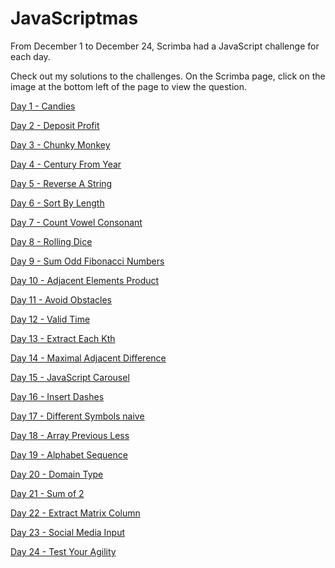 # JavaScriptmas

From December 1 to December 24, Scrimba had a JavaScript challenge for each day.

Check out my solutions to the challenges. On the Scrimba page, click on the image at the bottom left of the page to view the question.

[Day 1 - Candies](https://scrimba.com/scrim/coae44674878a65cdd0c93859)

[Day 2 - Deposit Profit](https://scrimba.com/scrim/cod5a4b099f05713202022869)

[Day 3 - Chunky Monkey](https://scrimba.com/scrim/co5ca43cd9738382b552032f9)

[Day 4 - Century From Year](https://scrimba.com/scrim/coe664664a1684411919c9ac9)

[Day 5 - Reverse A String](https://scrimba.com/scrim/co39b4f22acf31fe4bbab1a1d)

[Day 6 - Sort By Length](https://scrimba.com/scrim/coe5f4befa91706778e4d1f4b)

[Day 7 - Count Vowel Consonant](https://scrimba.com/scrim/coaa64df5967680afd4394444)

[Day 8 - Rolling Dice]()

[Day 9 - Sum Odd Fibonacci Numbers](https://scrimba.com/scrim/co4f44ae5ae7a4815a402b5ce)

[Day 10 - Adjacent Elements Product](https://scrimba.com/scrim/cod3845888bfe1ba6ba69072f)

[Day 11 - Avoid Obstacles](https://scrimba.com/scrim/co6fb400baafa43dcb9817bbe)

[Day 12 - Valid Time](https://scrimba.com/scrim/co0c343ec873af20ceb1f24c2)

[Day 13 - Extract Each Kth](https://scrimba.com/scrim/co74941bab97b45c5c4e460ef)

[Day 14 - Maximal Adjacent Difference](https://scrimba.com/scrim/coa0a489ba836b908f0a11d0f)

[Day 15 - JavaScript Carousel]()

[Day 16 - Insert Dashes](https://scrimba.com/scrim/co3674c6cae0b7bcab5d3a6d0)

[Day 17 - Different Symbols naive](https://scrimba.com/scrim/coa054e66a33390e277f2139b)

[Day 18 - Array Previous Less](https://scrimba.com/scrim/coddd4d49861d09343d4885f0)

[Day 19 - Alphabet Sequence](https://scrimba.com/scrim/co6654dfbb0a8103f7485ce81)

[Day 20 - Domain Type](https://scrimba.com/scrim/coa86479e8f41663fc67740ce)

[Day 21 - Sum of 2](https://scrimba.com/scrim/co7f74931949f28ff359840dd)

[Day 22 - Extract Matrix Column](https://scrimba.com/scrim/cod444dea82240b537a08e8cf)

[Day 23 - Social Media Input]()

[Day 24 - Test Your Agility](https://scrimba.com/scrim/co05b43709b92a61cb65c49b6)
